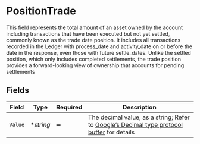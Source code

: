 # PositionTrade

This field represents the total amount of an asset owned by the account including transactions that have been executed but not yet settled, commonly known as the trade date position. It includes all transactions recorded in the Ledger with process_date and activity_date on or before the date in the response, even those with future settle_dates. Unlike the settled position, which only includes completed settlements, the trade position provides a forward-looking view of ownership that accounts for pending settlements


## Fields

| Field                                                                                                                                                                                                              | Type                                                                                                                                                                                                               | Required                                                                                                                                                                                                           | Description                                                                                                                                                                                                        |
| ------------------------------------------------------------------------------------------------------------------------------------------------------------------------------------------------------------------ | ------------------------------------------------------------------------------------------------------------------------------------------------------------------------------------------------------------------ | ------------------------------------------------------------------------------------------------------------------------------------------------------------------------------------------------------------------ | ------------------------------------------------------------------------------------------------------------------------------------------------------------------------------------------------------------------ |
| `Value`                                                                                                                                                                                                            | **string*                                                                                                                                                                                                          | :heavy_minus_sign:                                                                                                                                                                                                 | The decimal value, as a string; Refer to [Google’s Decimal type protocol buffer](https://github.com/googleapis/googleapis/blob/40203ca1880849480bbff7b8715491060bbccdf1/google/type/decimal.proto#L33) for details |